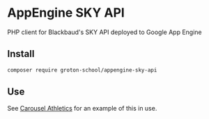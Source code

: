 # AppEngine SKY API

PHP client for Blackbaud's SKY API deployed to Google App Engine

## Install

```sh
composer require groton-school/appengine-sky-api
```

## Use

See [Carousel Athletics](https://github.com/groton-school/carousel-athletics) for an example of this in use.
